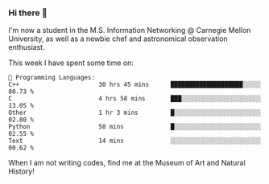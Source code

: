 ### Hi there 👋

I'm now a student in the M.S. Information Networking @ Carnegie Mellon University, as well as a newbie chef and astronomical observation enthusiast. 



<!--START_SECTION:waka-->
This week I have spent some time on: 

```text
💬 Programming Languages: 
C++                      30 hrs 45 mins      ████████████████████░░░░░   80.73 % 
C                        4 hrs 58 mins       ███░░░░░░░░░░░░░░░░░░░░░░   13.05 % 
Other                    1 hr 3 mins         █░░░░░░░░░░░░░░░░░░░░░░░░   02.80 % 
Python                   58 mins             █░░░░░░░░░░░░░░░░░░░░░░░░   02.55 % 
Text                     14 mins             ░░░░░░░░░░░░░░░░░░░░░░░░░   00.62 % 
```


<!--END_SECTION:waka-->

When I am not writing codes, find me at the Museum of Art and Natural History!

